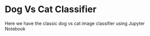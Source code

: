 # Dog Vs Cat Classifier

Here we have the classic dog vs cat image classifier using Jupyter Notebook
